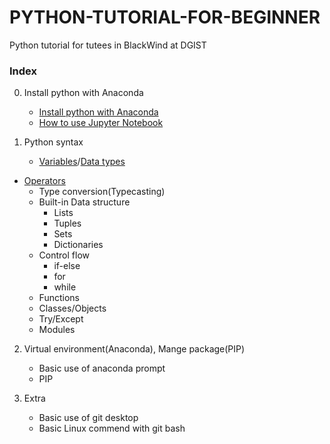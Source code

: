 # PYTHON-TUTORIAL-FOR-BEGINNER
Python tutorial for tutees in BlackWind at DGIST

### Index

0. Install python with Anaconda
   - [Install python with Anaconda](./Install-python-with-anaconda/Install-python-with-Anaconda.md)
   - [How to use Jupyter Notebook](./Install-python-with-anaconda/How-to-use-Jupyter-Notebook.md)

1. Python syntax

   - [Variables](./Python-syntax/Variables.ipynb)/[Data types](./Python-syntax/Data-types.ipynb)
- [Operators](./Python-syntax/Operators.ipynb)
   - Type conversion(Typecasting)
   - Built-in Data structure
     - Lists
     - Tuples
     - Sets
     - Dictionaries
   - Control flow
     - if-else
     - for
     - while
   - Functions
   - Classes/Objects
   - Try/Except
   - Modules



2. Virtual environment(Anaconda), Mange package(PIP)
   * Basic use of anaconda prompt
   * PIP 



3. Extra
   - Basic use of git desktop
   - Basic Linux commend with git bash



